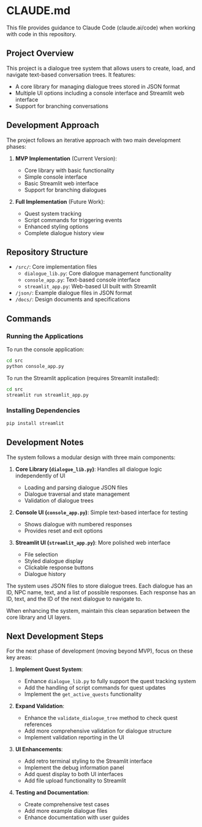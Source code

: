# CLAUDE.md

This file provides guidance to Claude Code (claude.ai/code) when working with code in this repository.

## Project Overview

This project is a dialogue tree system that allows users to create, load, and navigate text-based conversation trees. It features:

- A core library for managing dialogue trees stored in JSON format
- Multiple UI options including a console interface and Streamlit web interface 
- Support for branching conversations

## Development Approach

The project follows an iterative approach with two main development phases:

1. **MVP Implementation** (Current Version):
   - Core library with basic functionality
   - Simple console interface
   - Basic Streamlit web interface
   - Support for branching dialogues

2. **Full Implementation** (Future Work):
   - Quest system tracking
   - Script commands for triggering events
   - Enhanced styling options
   - Complete dialogue history view

## Repository Structure

- `/src/`: Core implementation files
  - `dialogue_lib.py`: Core dialogue management functionality
  - `console_app.py`: Text-based console interface
  - `streamlit_app.py`: Web-based UI built with Streamlit
- `/json/`: Example dialogue files in JSON format
- `/docs/`: Design documents and specifications

## Commands

### Running the Applications

To run the console application:
```bash
cd src
python console_app.py
```

To run the Streamlit application (requires Streamlit installed):
```bash
cd src
streamlit run streamlit_app.py
```

### Installing Dependencies

```bash
pip install streamlit
```

## Development Notes

The system follows a modular design with three main components:

1. **Core Library (`dialogue_lib.py`)**: Handles all dialogue logic independently of UI
   - Loading and parsing dialogue JSON files
   - Dialogue traversal and state management
   - Validation of dialogue trees

2. **Console UI (`console_app.py`)**: Simple text-based interface for testing
   - Shows dialogue with numbered responses
   - Provides reset and exit options

3. **Streamlit UI (`streamlit_app.py`)**: More polished web interface
   - File selection
   - Styled dialogue display
   - Clickable response buttons
   - Dialogue history

The system uses JSON files to store dialogue trees. Each dialogue has an ID, NPC name, text, and a list of possible responses. Each response has an ID, text, and the ID of the next dialogue to navigate to.

When enhancing the system, maintain this clean separation between the core library and UI layers.

## Next Development Steps

For the next phase of development (moving beyond MVP), focus on these key areas:

1. **Implement Quest System**:
   - Enhance `dialogue_lib.py` to fully support the quest tracking system
   - Add the handling of script commands for quest updates
   - Implement the `get_active_quests` functionality

2. **Expand Validation**:
   - Enhance the `validate_dialogue_tree` method to check quest references
   - Add more comprehensive validation for dialogue structure
   - Implement validation reporting in the UI

3. **UI Enhancements**:
   - Add retro terminal styling to the Streamlit interface
   - Implement the debug information panel
   - Add quest display to both UI interfaces
   - Add file upload functionality to Streamlit

4. **Testing and Documentation**:
   - Create comprehensive test cases
   - Add more example dialogue files
   - Enhance documentation with user guides